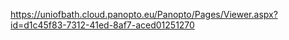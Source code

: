 https://uniofbath.cloud.panopto.eu/Panopto/Pages/Viewer.aspx?id=d1c45f83-7312-41ed-8af7-aced01251270